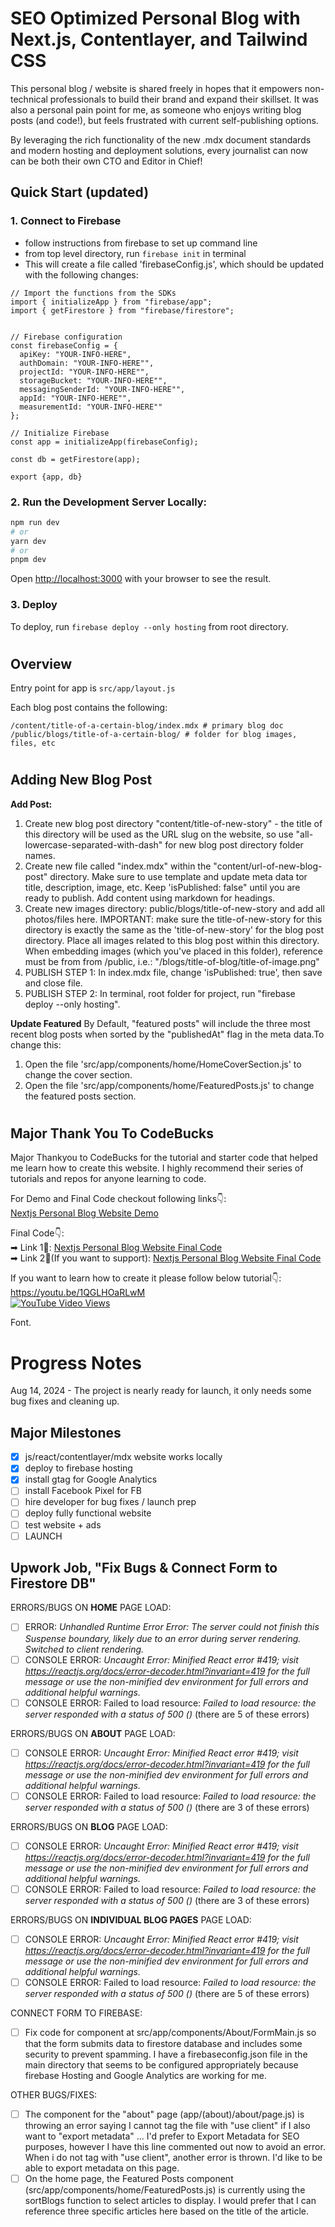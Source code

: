 # SEO Optimized Personal Blog with Next.js, Contentlayer, and Tailwind CSS 
This personal blog / website is shared freely in hopes that it empowers non-technical professionals to build their brand and expand their skillset.  It was also a personal pain point for me, as someone who enjoys writing blog posts (and code!), but feels frustrated with current self-publishing options.

By leveraging the rich functionality of the new .mdx document standards and modern hosting and deployment solutions, every journalist can now can be both their own CTO and Editor in Chief!

## Quick Start (updated)

### 1. Connect to Firebase
- follow instructions from firebase to set up command line
- from top level directory, run `firebase init` in terminal
- This will create a file called 'firebaseConfig.js', which should be updated with the following changes:
```
// Import the functions from the SDKs
import { initializeApp } from "firebase/app";
import { getFirestore } from "firebase/firestore";


// Firebase configuration
const firebaseConfig = {
  apiKey: "YOUR-INFO-HERE",
  authDomain: "YOUR-INFO-HERE"",
  projectId: "YOUR-INFO-HERE"",
  storageBucket: "YOUR-INFO-HERE"",
  messagingSenderId: "YOUR-INFO-HERE"",
  appId: "YOUR-INFO-HERE"",
  measurementId: "YOUR-INFO-HERE""
};

// Initialize Firebase
const app = initializeApp(firebaseConfig);

const db = getFirestore(app);

export {app, db}
```


### 2. Run the Development Server Locally:

```bash
npm run dev
# or
yarn dev
# or
pnpm dev
```

Open [http://localhost:3000](http://localhost:3000) with your browser to see the result.


### 3.  Deploy
To deploy, run `firebase deploy --only hosting` from root directory.

#
## Overview
Entry point for app is `src/app/layout.js`

Each blog post contains the following:
```
/content/title-of-a-certain-blog/index.mdx # primary blog doc
/public/blogs/title-of-a-certain-blog/ # folder for blog images, files, etc

``` 

#
## Adding New Blog Post
**Add Post:**

1. Create new blog post directory "content/title-of-new-story" - the title of this directory will be used as the URL slug on the website, so use "all-lowercase-separated-with-dash" for new blog post directory folder names.
2. Create new file called "index.mdx" within the "content/url-of-new-blog-post" directory. Make sure to use template and update meta data tor title, description, image, etc.  Keep 'isPublished: false" until you are ready to publish. Add content using markdown for headings.
3. Create new images directory: public/blogs/title-of-new-story and add all photos/files here. IMPORTANT: make sure the title-of-new-story for this directory is exactly the same as the 'title-of-new-story' for the blog post directory. Place all images related to this blog post within this directory.  When embedding images (which you've placed in this folder), reference must be from from /public, i.e.: "/blogs/title-of-blog/title-of-image.png"
4. PUBLISH STEP 1: In index.mdx file, change 'isPublished: true', then save and close file.
5. PUBLISH STEP 2: In terminal, root folder for project, run "firebase deploy --only hosting".
    
**Update Featured**
By Default, "featured posts" will include the three most recent blog posts when sorted by the "publishedAt" flag in the meta data.To change this:
1. Open the file 'src/app/components/home/HomeCoverSection.js' to change the cover section.
2. Open the file 'src/app/components/home/FeaturedPosts.js' to change the featured posts section.


#
## Major Thank You To CodeBucks

Major Thankyou to CodeBucks for the tutorial and starter code that helped me learn how to create this website.  I highly recommend their series of tutorials and repos for anyone learning to code.

For Demo and Final Code checkout following links👇: <br />
[Nextjs Personal Blog Website Demo](https://create-blog-with-nextjs.vercel.app/) <br />

Final Code👇: <br />
➡ Link 1💚: [Nextjs Personal Blog Website Final Code](https://github.com/codebucks27/Nextjs-tailwindcss-blog-template) <br />
➡ Link 2💚(If you want to support): [Nextjs Personal Blog Website Final Code](https://codebucks.gumroad.com/l/ypzlu) <br />

If you want to learn how to create it please follow below tutorial👇: <br />
https://youtu.be/1QGLHOaRLwM <br />
[![YouTube Video Views](https://img.shields.io/youtube/views/1QGLHOaRLwM?style=social)](https://youtu.be/1QGLHOaRLwM)<br />


Font.

# Progress Notes
Aug 14, 2024 - The project is nearly ready for launch, it only needs some bug fixes and cleaning up.


## Major Milestones

- [x] js/react/contentlayer/mdx website works locally
- [x] deploy to firebase hosting
- [x] install gtag for Google Analytics
- [ ] install Facebook Pixel for FB
- [ ] hire developer for bug fixes / launch prep
- [ ] deploy fully functional website
- [ ] test website + ads 
- [ ] LAUNCH

## Upwork Job, "Fix Bugs & Connect Form to Firestore DB"
ERRORS/BUGS ON **HOME** PAGE LOAD:
- [ ] ERROR: _Unhandled Runtime Error
Error: The server could not finish this Suspense boundary, likely due to an error during server rendering. Switched to client rendering._
- [ ] CONSOLE ERROR: _Uncaught Error: Minified React error #419; visit https://reactjs.org/docs/error-decoder.html?invariant=419 for the full message or use the non-minified dev environment for full errors and additional helpful warnings._
- [ ] CONSOLE ERROR: Failed to load resource: _Failed to load resource: the server responded with a status of 500 ()_ (there are 5 of these errors)

ERRORS/BUGS ON **ABOUT** PAGE LOAD:
- [ ] CONSOLE ERROR: _Uncaught Error: Minified React error #419; visit https://reactjs.org/docs/error-decoder.html?invariant=419 for the full message or use the non-minified dev environment for full errors and additional helpful warnings._
- [ ] CONSOLE ERROR: Failed to load resource: _Failed to load resource: the server responded with a status of 500 ()_ (there are 3 of these errors)

ERRORS/BUGS ON **BLOG** PAGE LOAD:
- [ ] CONSOLE ERROR: _Uncaught Error: Minified React error #419; visit https://reactjs.org/docs/error-decoder.html?invariant=419 for the full message or use the non-minified dev environment for full errors and additional helpful warnings._
- [ ] CONSOLE ERROR: Failed to load resource: _Failed to load resource: the server responded with a status of 500 ()_ (there are 3 of these errors)

ERRORS/BUGS ON **INDIVIDUAL BLOG PAGES** PAGE LOAD:
- [ ] CONSOLE ERROR: _Uncaught Error: Minified React error #419; visit https://reactjs.org/docs/error-decoder.html?invariant=419 for the full message or use the non-minified dev environment for full errors and additional helpful warnings._
- [ ] CONSOLE ERROR: Failed to load resource: _Failed to load resource: the server responded with a status of 500 ()_ (there are 5 of these errors)

CONNECT FORM TO FIREBASE:
- [ ] Fix code for component at src/app/components/About/FormMain.js so that the form submits data to firestore database and includes some security to prevent spamming.  I have a firebaseconfig.json file in the main directory that seems to be configured appropriately because firebase Hosting and Google Analytics are working for me.

OTHER BUGS/FIXES:
- [ ] The component for the "about" page (app/(about)/about/page.js) is throwing an error saying I cannot tag the file with "use client" if I also want to "export metadata" ... I'd prefer to Export Metadata for SEO purposes, however I have this line commented out now to avoid an error.  When i do not tag with "use client", another error is thrown.  I'd like to be able to export metadata on this page.
- [ ] On the home page, the Featured Posts component (src/app/components/home/FeaturedPosts.js) is currently using the sortBlogs function to select articles to display.  I would prefer that I can reference three specific articles here based on the title of the article.  